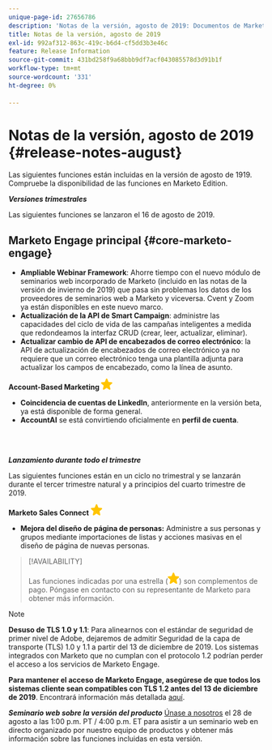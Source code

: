 ```yaml
---
unique-page-id: 27656786
description: 'Notas de la versión, agosto de 2019: Documentos de Marketo: documentación del producto'
title: Notas de la versión, agosto de 2019
exl-id: 992af312-863c-419c-b6d4-cf5dd3b3e46c
feature: Release Information
source-git-commit: 431bd258f9a68bbb9df7acf043085578d3d91b1f
workflow-type: tm+mt
source-wordcount: '331'
ht-degree: 0%

---
```


# Notas de la versión, agosto de 2019 {#release-notes-august}

Las siguientes funciones están incluidas en la versión de agosto de 1919. Compruebe la disponibilidad de las funciones en Marketo Edition.

**_Versiones trimestrales_**

Las siguientes funciones se lanzaron el 16 de agosto de 2019.

## Marketo Engage principal {#core-marketo-engage}

* **Ampliable Webinar Framework**: Ahorre tiempo con el nuevo módulo de seminarios web incorporado de Marketo (incluido en las notas de la versión de invierno de 2019) que pasa sin problemas los datos de los proveedores de seminarios web a Marketo y viceversa. Cvent y Zoom ya están disponibles en este nuevo marco.
* **Actualización de la API de Smart Campaign**: administre las capacidades del ciclo de vida de las campañas inteligentes a medida que redondeamos la interfaz CRUD (crear, leer, actualizar, eliminar).
* **Actualizar cambio de API de encabezados de correo electrónico**: la API de actualización de encabezados de correo electrónico ya no requiere que un correo electrónico tenga una plantilla adjunta para actualizar los campos de encabezado, como la línea de asunto.

**Account-Based Marketing** ![(estrella)](assets/yellow-star.png)

* **Coincidencia de cuentas de LinkedIn**, anteriormente en la versión beta, ya está disponible de forma general.
* **AccountAI** se está convirtiendo oficialmente en **perfil de cuenta**.

<br> 

**_Lanzamiento durante todo el trimestre_**

Las siguientes funciones están en un ciclo no trimestral y se lanzarán durante el tercer trimestre natural y a principios del cuarto trimestre de 2019.

**Marketo Sales Connect** ![(estrella)](assets/yellow-star.png)

* **Mejora del diseño de página de personas:** Administre a sus personas y grupos mediante importaciones de listas y acciones masivas en el diseño de página de nuevas personas.

>[!AVAILABILITY]
>
>Las funciones indicadas por una estrella (![(estrella)](assets/yellow-star.png)) son complementos de pago. Póngase en contacto con su representante de Marketo para obtener más información.

>[!NOTE]
>
>**Desuso de TLS 1.0 y 1.1**: Para alinearnos con el estándar de seguridad de primer nivel de Adobe, dejaremos de admitir Seguridad de la capa de transporte (TLS) 1.0 y 1.1 a partir del 13 de diciembre de 2019. Los sistemas integrados con Marketo que no cumplan con el protocolo 1.2 podrían perder el acceso a los servicios de Marketo Engage.
>
>**Para mantener el acceso de Marketo Engage, asegúrese de que todos los sistemas cliente sean compatibles con TLS 1.2 antes del 13 de diciembre de 2019**. Encontrará información más detallada [aquí](https://nation.marketo.com/docs/DOC-7059-tls-10-11-deprecation-faq).

**_Seminario web sobre la versión del producto_** [Únase a nosotros](https://engage.marketo.com/August_19_Release_Webinar.html) el 28 de agosto a las 1:00 p.m. PT / 4:00 p.m. ET para asistir a un seminario web en directo organizado por nuestro equipo de productos y obtener más información sobre las funciones incluidas en esta versión.
